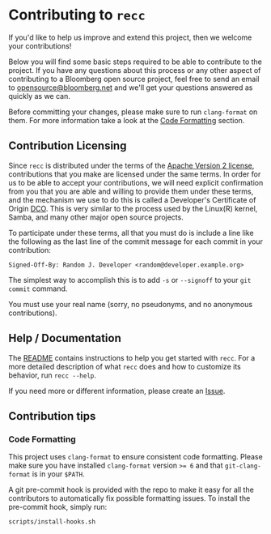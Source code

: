 # Contributing to `recc`

If you'd like to help us improve and extend this project, then we welcome your contributions!

Below you will find some basic steps required to be able to contribute to the project. If
you have any questions about this process or any other aspect of contributing to a Bloomberg open
source project, feel free to send an email to opensource@bloomberg.net and we'll get your questions
answered as quickly as we can.

Before committing your changes, please make sure to run `clang-format` on them. For more information
take a look at the [Code Formatting](#code-formatting) section.

## Contribution Licensing

Since `recc` is distributed under the terms of the [Apache Version 2 license](LICENSE), contributions that you make
are licensed under the same terms. In order for us to be able to accept your contributions,
we will need explicit confirmation from you that you are able and willing to provide them under
these terms, and the mechanism we use to do this is called a Developer's Certificate of Origin
[DCO](DCO.md).  This is very similar to the process used by the Linux(R) kernel, Samba, and many
other major open source projects.

To participate under these terms, all that you must do is include a line like the following as the
last line of the commit message for each commit in your contribution:

    Signed-Off-By: Random J. Developer <random@developer.example.org>

The simplest way to accomplish this is to add `-s` or `--signoff` to your `git commit` command.

You must use your real name (sorry, no pseudonyms, and no anonymous contributions).

## Help / Documentation

The [README](README.md) contains instructions to help you get started with `recc`. For a more
detailed description of what `recc` does and how to customize its behavior, run `recc --help`.

If you need more or different information, please create an [Issue][].

[issue]: https://gitlab.com/BuildGrid/recc/issues

## Contribution tips

### Code Formatting

This project uses `clang-format` to ensure consistent code formatting. 
Please make sure you have installed `clang-format` version `>= 6` and that `git-clang-format`
is in your `$PATH`.

A git pre-commit hook is provided with the repo to make it easy for all the contributors to
automatically fix possible formatting issues. To install the pre-commit hook, simply run:

```sh
scripts/install-hooks.sh
```

